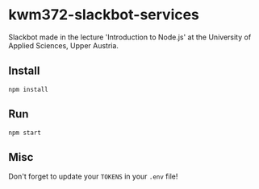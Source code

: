 # kwm372-slackbot-services

Slackbot made in the lecture 'Introduction to Node.js' at the University of Applied Sciences, Upper Austria.

## Install

``npm install``

## Run

``npm start``

## Misc

Don't forget to update your ``TOKENS`` in your ``.env`` file!